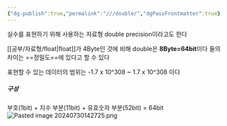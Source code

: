 ```yaml
---
{"dg-publish":true,"permalink":"///double/","dgPassFrontmatter":true}
---
```



실수를 표현하기 위해 사용하는 자료형
double precision이라고도 한다

[[공부/자료형/float\|float]]가 4Byte인 것에 비해 double은 **8Byte=64bit**이다
둘의 차이는 ==정밀도==에 있다고 할 수 있다

표현할 수 있는 데이터의 범위는 -1.7 x 10^308 ~ 1.7 x 10^308 이다

##### 구성
부호(1bit) + 지수 부분(11bit) + 유효숫자 부분(52bit) = 64bit
![Pasted image 20240730142725.png](/img/user/%EC%B2%A8%EB%B6%80%ED%8C%8C%EC%9D%BC/Pasted%20image%2020240730142725.png)